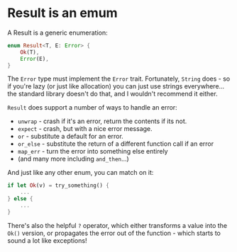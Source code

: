 # Result is an emum

A Result is a generic enumeration:

```rust
enum Result<T, E: Error> {
    Ok(T),
    Error(E),
}
```

The `Error` type must implement the `Error` trait. Fortunately, `String` does - so if you're lazy (or just like allocation) you can just use strings everywhere... the standard library doesn't do that, and I wouldn't recommend it either.

`Result` does support a number of ways to handle an error:

* `unwrap` - crash if it's an error, return the contents if its not.
* `expect` - crash, but with a nice error message.
* `or` - substitute a default for an error.
* `or_else` - substitute the return of a different function call if an error
* `map_err` - turn the error into something else entirely
* (and many more including `and_then`...)

And just like any other enum, you can match on it:

```rust
if let Ok(v) = try_something() {
    ...
} else {
    ...
}
```

There's also the helpful `?` operator, which either transforms a value into the `Ok()` version, or propagates the error out of the function - which starts to sound a lot like exceptions!

